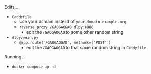 
Edits...
- `Caddyfile`
	- Use your domain instead of `your.domain.example.org`
	- `reverse_proxy /GAOGAOGAO dlpy:8888`
		- edit the `/GAOGAOGAO` to some other random string
- `dlpy/main.py`
	- `@app.route('/GAOGAOGAO', methods=['POST'])`
		- edit the `/GAOGAOGAO` to that same random string in `Caddyfile`

Running...
- `docker compose up -d`
